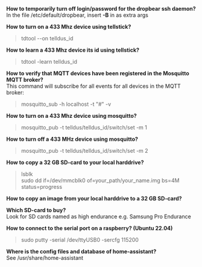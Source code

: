 **How to temporarily turn off login/password for the dropbear ssh daemon?**  
In the file /etc/default/dropbear, insert **-B** in as extra args

**How to turn on a 433 Mhz device using tellstick?**
> tdtool --on telldus_id

**How to learn a 433 Mhz device its id using tellstick?**
> tdtool -learn telldus_id

**How to verify that MQTT devices have been registered in the Mosquitto MQTT broker?**  
This command will subscribe for all events for all devices in the MQTT broker:
> mosquitto_sub -h localhost -t "#" -v

**How to turn on a 433 Mhz device using mosquitto?**  
> mosquitto_pub -t telldus/telldus_id/switch/set -m 1

**How to turn off a 433 MHz device using mosquitto?**  
> mosquitto_pub -t telldus/telldus_id/switch/set -m 2

**How to copy a 32 GB SD-card to your local harddrive?**  
> lsblk  
> sudo dd if=/dev/mmcblk0 of=your_path/your_name.img bs=4M status=progress

**How to copy an image from your local harddrive to a 32 GB SD-card?**  

**Which SD-card to buy?**  
Look for SD cards named as high endurance e.g. Samsung Pro Endurance

**How to connect to the serial port on a raspberry? (Ubuntu 22.04)**  
> sudo putty -serial /dev/ttyUSB0 -sercfg 115200

**Where is the config files and database of home-assistant?**  
See /usr/share/home-assistant

